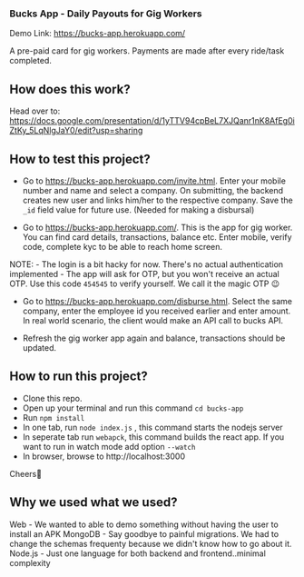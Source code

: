 ### Bucks App - Daily Payouts for Gig Workers

Demo Link: https://bucks-app.herokuapp.com/

A pre-paid card for gig workers. Payments are made after every ride/task completed.

## How does this work?
Head over to: https://docs.google.com/presentation/d/1yTTV94cpBeL7XJQanr1nK8AfEg0iZtKy_5LqNlgJaY0/edit?usp=sharing

## How to test this project?

- Go to https://bucks-app.herokuapp.com/invite.html. Enter your mobile number and name and select a company.
On submitting, the backend creates new user and links him/her to the respective company. Save the `_id` field value for future use. (Needed for making a disbursal)

- Go to https://bucks-app.herokuapp.com/. This is the app for gig worker. You can find card details, transactions, balance etc. Enter mobile, verify code, complete kyc to be able to reach home screen.

NOTE:
    -  The login is a bit hacky for now. There's no actual authentication implemented
    -  The app will ask for OTP, but you won't receive an actual OTP. Use this code `454545` to verify yourself. We call it the magic OTP :wink:
  
- Go to https://bucks-app.herokuapp.com/disburse.html. Select the same company, enter the employee id you received earlier and enter amount. In real world scenario, the client would make an API call to bucks API.
  
- Refresh the gig worker app again and balance, transactions should be updated.


## How to run this project?

- Clone this repo.
- Open up your terminal and run this command `cd bucks-app`
- Run `npm install`
- In one tab, run `node index.js` , this command starts the nodejs server
- In seperate tab run `webapck`, this command builds the react app. If you want to run in watch mode add option `--watch`
- In browser, browse to http://localhost:3000

Cheers🍻


## Why we used what we used?

Web - We wanted to able to demo something without having the user to install an APK
MongoDB - Say goodbye to painful migrations. We had to change the schemas frequenty because we didn't know how to go about it.
Node.js - Just one language for both backend and frontend..minimal complexity


